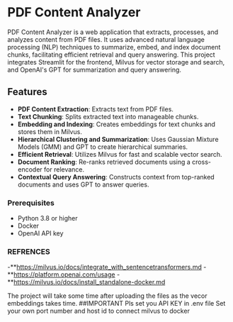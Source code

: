 # PDF Content Analyzer

PDF Content Analyzer is a web application that extracts, processes, and analyzes content from PDF files. It uses advanced natural language processing (NLP) techniques to summarize, embed, and index document chunks, facilitating efficient retrieval and query answering. This project integrates Streamlit for the frontend, Milvus for vector storage and search, and OpenAI's GPT for summarization and query answering.

## Features

- **PDF Content Extraction**: Extracts text from PDF files.
- **Text Chunking**: Splits extracted text into manageable chunks.
- **Embedding and Indexing**: Creates embeddings for text chunks and stores them in Milvus.
- **Hierarchical Clustering and Summarization**: Uses Gaussian Mixture Models (GMM) and GPT to create hierarchical summaries.
- **Efficient Retrieval**: Utilizes Milvus for fast and scalable vector search.
- **Document Ranking**: Re-ranks retrieved documents using a cross-encoder for relevance.
- **Contextual Query Answering**: Constructs context from top-ranked documents and uses GPT to answer queries.


### Prerequisites

- Python 3.8 or higher
- Docker
- OpenAI API key

### REFRENCES
-**https://milvus.io/docs/integrate_with_sentencetransformers.md
-**https://platform.openai.com/usage
-**https://milvus.io/docs/install_standalone-docker.md

The project will take some time after uploading the files as the vecor embeddings takes time.
##IMPORTANT
Pls set you API KEY in .env file
Set your own port number and host id to connect milvus to docker
